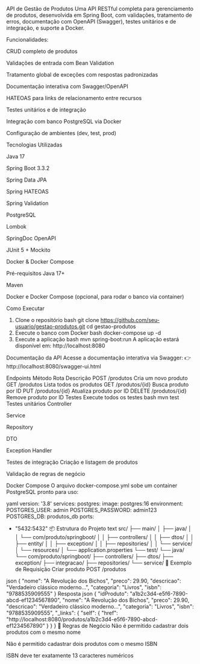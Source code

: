 API de Gestão de Produtos
Uma API RESTful completa para gerenciamento de produtos, desenvolvida em Spring Boot, com validações, tratamento de erros, documentação com OpenAPI (Swagger), testes unitários e de integração, e suporte a Docker.

Funcionalidades:

CRUD completo de produtos

Validações de entrada com Bean Validation

Tratamento global de exceções com respostas padronizadas

Documentação interativa com Swagger/OpenAPI

HATEOAS para links de relacionamento entre recursos

Testes unitários e de integração

Integração com banco PostgreSQL via Docker

Configuração de ambientes (dev, test, prod)

Tecnologias Utilizadas

Java 17

Spring Boot 3.3.2

Spring Data JPA

Spring HATEOAS

Spring Validation

PostgreSQL

Lombok

SpringDoc OpenAPI

JUnit 5 + Mockito

Docker & Docker Compose

Pré-requisitos
Java 17+

Maven

Docker e Docker Compose (opcional, para rodar o banco via container)

 Como Executar
1. Clone o repositório
   bash
   git clone https://github.com/seu-usuario/gestao-produtos.git
   cd gestao-produtos
2. Execute o banco com Docker
   bash
   docker-compose up -d
3. Execute a aplicação
   bash
   mvn spring-boot:run
   A aplicação estará disponível em:
   http://localhost:8080

Documentação da API
Acesse a documentação interativa via Swagger:
👉 http://localhost:8080/swagger-ui.html

Endpoints
Método	Rota	Descrição
POST	/produtos	Cria um novo produto
GET	/produtos	Lista todos os produtos
GET	/produtos/{id}	Busca produto por ID
PUT	/produtos/{id}	Atualiza produto por ID
DELETE	/produtos/{id}	Remove produto por ID
Testes
Execute todos os testes
bash
mvn test
Testes unitários
Controller

Service

Repository

DTO

Exception Handler

Testes de integração
Criação e listagem de produtos

Validação de regras de negócio

Docker Compose
O arquivo docker-compose.yml sobe um container PostgreSQL pronto para uso:

yaml
version: '3.8'
services:
postgres:
image: postgres:16
environment:
POSTGRES_USER: admin
POSTGRES_PASSWORD: admin123
POSTGRES_DB: produtos_db
ports:
- "5432:5432"
📦 Estrutura do Projeto
text
src/
├── main/
│   ├── java/
│   │   └── com/produto/springboot/
│   │       ├── controllers/
│   │       ├── dtos/
│   │       ├── entity/
│   │       ├── exception/
│   │       ├── repositories/
│   │       └── service/
│   └── resources/
│       └── application.properties
└── test/
└── java/
└── com/produto/springboot/
├── controllers/
├── dtos/
├── exception/
├── integracao/
├── repositories/
└── service/
📝 Exemplo de Requisição
Criar produto
POST /produtos

json
{
"nome": "A Revolução dos Bichos",
"preco": 29.90,
"descricao": "Verdadeiro clássico moderno...",
"categoria": "Livros",
"isbn": "9788535909555"
}
Resposta
json
{
"idProduto": "a1b2c3d4-e5f6-7890-abcd-ef1234567890",
"nome": "A Revolução dos Bichos",
"preco": 29.90,
"descricao": "Verdadeiro clássico moderno...",
"categoria": "Livros",
"isbn": "9788535909555",
"_links": {
"self": {
"href": "http://localhost:8080/produtos/a1b2c3d4-e5f6-7890-abcd-ef1234567890"
}
}
}
🧠 Regras de Negócio
Não é permitido cadastrar dois produtos com o mesmo nome

Não é permitido cadastrar dois produtos com o mesmo ISBN

ISBN deve ter exatamente 13 caracteres numéricos